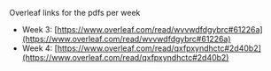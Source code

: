 Overleaf links for the pdfs per week
- Week 3: [https://www.overleaf.com/read/wvvwdfdgybrc#61226a](https://www.overleaf.com/read/wvvwdfdgybrc#61226a)
- Week 4: [https://www.overleaf.com/read/qxfpxyndhctc#2d40b2](https://www.overleaf.com/read/qxfpxyndhctc#2d40b2)
